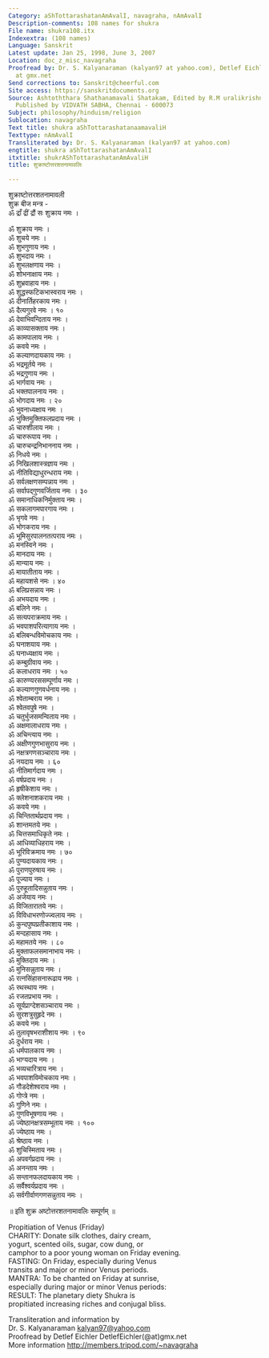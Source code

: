 ```yaml
---
Category: aShTottarashatanAmAvalI, navagraha, nAmAvalI
Description-comments: 108 names for shukra
File name: shukra108.itx
Indexextra: (108 names)
Language: Sanskrit
Latest update: Jan 25, 1998, June 3, 2007
Location: doc_z_misc_navagraha
Proofread by: Dr. S. Kalyanaraman (kalyan97 at yahoo.com), Detlef Eichler DetlefEichler
  at gmx.net
Send corrections to: Sanskrit@cheerful.com
Site access: https://sanskritdocuments.org
Source: Ashtoththara Shathanamavali Shatakam, Edited by R.M uralikrishna Srowthigal,
  Published by VIDVATH SABHA, Chennai - 600073
Subject: philosophy/hinduism/religion
Sublocation: navagraha
Text title: shukra aShTottarashatanaamavaliH
Texttype: nAmAvalI
Transliterated by: Dr. S. Kalyanaraman (kalyan97 at yahoo.com)
engtitle: shukra aShTottarashatanAmAvalI
itxtitle: shukrAShTottarashatanAmAvaliH
title: शुक्राष्टोत्तरशतनामावलिः

---
```

  
 शुक्राष्टोत्तरशतनामावली   
शुक्र बीज मन्त्र -  
ॐ द्राँ द्रीं द्रौं सः शुक्राय नमः ।  
  
ॐ शुक्राय नमः ।  
ॐ शुचये नमः ।  
ॐ शुभगुणाय नमः ।  
ॐ शुभदाय नमः ।  
ॐ शुभलक्षणाय नमः ।  
ॐ शोभनाक्षाय नमः ।  
ॐ शुभ्रवाहाय नमः ।  
ॐ शुद्धस्फटिकभास्वराय नमः ।  
ॐ दीनार्तिहरकाय नमः ।  
ॐ दैत्यगुरवे नमः । १०  
ॐ देवाभिवन्दिताय नमः ।  
ॐ काव्यासक्ताय नमः ।  
ॐ कामपालाय नमः ।  
ॐ कवये नमः ।  
ॐ कल्याणदायकाय नमः ।  
ॐ भद्रमूर्तये नमः ।  
ॐ भद्रगुणाय नमः ।  
ॐ भार्गवाय नमः ।  
ॐ भक्तपालनाय नमः ।  
ॐ भोगदाय नमः । २०  
ॐ भुवनाध्यक्षाय नमः ।  
ॐ भुक्तिमुक्तिफलप्रदाय नमः ।  
ॐ चारुशीलाय नमः ।  
ॐ चारुरूपाय नमः ।  
ॐ चारुचन्द्रनिभाननाय नमः ।  
ॐ निधये नमः ।  
ॐ निखिलशास्त्रज्ञाय नमः ।  
ॐ नीतिविद्याधुरन्धराय नमः ।  
ॐ सर्वलक्षणसम्पन्नाय नमः ।  
ॐ सर्वापद्गुणवर्जिताय नमः । ३०  
ॐ समानाधिकनिर्मुक्ताय नमः ।  
ॐ सकलागमपारगाय नमः ।  
ॐ भृगवे नमः ।  
ॐ भोगकराय नमः ।  
ॐ भूमिसुरपालनतत्पराय नमः ।  
ॐ मनस्विने नमः ।  
ॐ मानदाय नमः ।  
ॐ मान्याय नमः ।  
ॐ मायातीताय नमः ।  
ॐ महायशसे नमः । ४०  
ॐ बलिप्रसन्नाय नमः ।  
ॐ अभयदाय नमः ।  
ॐ बलिने नमः ।  
ॐ सत्यपराक्रमाय नमः ।  
ॐ भवपाशपरित्यागाय नमः ।  
ॐ बलिबन्धविमोचकाय नमः ।  
ॐ घनाशयाय नमः ।  
ॐ घनाध्यक्षाय नमः ।  
ॐ कम्बुग्रीवाय नमः ।  
ॐ कलाधराय नमः । ५०  
ॐ कारुण्यरससम्पूर्णाय नमः ।  
ॐ कल्याणगुणवर्धनाय नमः ।  
ॐ श्वेताम्बराय नमः ।  
ॐ श्वेतवपुषे नमः ।  
ॐ चतुर्भुजसमन्विताय नमः ।  
ॐ अक्षमालाधराय नमः ।  
ॐ अचिन्त्याय नमः ।  
ॐ अक्षीणगुणभासुराय नमः ।  
ॐ नक्षत्रगणसञ्चाराय नमः ।  
ॐ नयदाय नमः । ६०  
ॐ नीतिमार्गदाय नमः ।  
ॐ वर्षप्रदाय नमः ।  
ॐ हृषीकेशाय नमः ।  
ॐ क्लेशनाशकराय नमः ।  
ॐ कवये नमः ।  
ॐ चिन्तितार्थप्रदाय नमः ।  
ॐ शान्तमतये नमः ।  
ॐ चित्तसमाधिकृते नमः ।  
ॐ आधिव्याधिहराय नमः ।  
ॐ भूरिविक्रमाय नमः । ७०  
ॐ पुण्यदायकाय नमः ।  
ॐ पुराणपुरुषाय नमः ।  
ॐ पूज्याय नमः ।  
ॐ पुरुहूतादिसन्नुताय नमः ।  
ॐ अजेयाय नमः ।  
ॐ विजितारातये नमः ।  
ॐ विविधाभरणोज्ज्वलाय नमः ।  
ॐ कुन्दपुष्पप्रतीकाशाय नमः ।  
ॐ मन्दहासाय नमः ।  
ॐ महामतये नमः । ८०  
ॐ मुक्ताफलसमानाभाय नमः ।  
ॐ मुक्तिदाय नमः ।  
ॐ मुनिसन्नुताय नमः ।  
ॐ रत्नसिंहासनारूढाय नमः ।  
ॐ रथस्थाय नमः ।  
ॐ रजतप्रभाय नमः ।  
ॐ सूर्यप्राग्देशसञ्चाराय नमः ।  
ॐ सुरशत्रुसुहृदे नमः ।  
ॐ कवये नमः ।  
ॐ तुलावृषभराशीशाय नमः । ९०  
ॐ दुर्धराय नमः ।  
ॐ धर्मपालकाय नमः ।  
ॐ भाग्यदाय नमः ।  
ॐ भव्यचारित्राय नमः ।  
ॐ भवपाशविमोचकाय नमः ।  
ॐ गौडदेशेश्वराय नमः ।  
ॐ गोप्त्रे नमः ।  
ॐ गुणिने नमः ।  
ॐ गुणविभूषणाय नमः ।  
ॐ ज्येष्ठानक्षत्रसम्भूताय नमः । १००  
ॐ ज्येष्ठाय नमः ।  
ॐ श्रेष्ठाय नमः ।  
ॐ शुचिस्मिताय नमः ।  
ॐ अपवर्गप्रदाय नमः ।  
ॐ अनन्ताय नमः ।  
ॐ सन्तानफलदायकाय नमः ।  
ॐ सर्वैश्वर्यप्रदाय नमः ।  
ॐ सर्वगीर्वाणगणसन्नुताय नमः ।  
  
॥ इति शुक्र अष्टोत्तरशतनामावलिः सम्पूर्णम् ॥  
  
  
  
Propitiation of Venus (Friday)  
CHARITY: Donate silk clothes, dairy cream,  
yogurt, scented oils, sugar, cow dung, or  
camphor to a poor young woman on Friday evening.  
FASTING: On Friday, especially during Venus  
transits and major or minor Venus periods.  
MANTRA: To be chanted on Friday at sunrise,  
especially during major or minor Venus periods:    
RESULT: The planetary diety Shukra is  
propitiated increasing riches and conjugal bliss.  
  
Transliteration and information by  
Dr. S. Kalyanaraman kalyan97@yahoo.com  
Proofread by Detlef Eichler DetlefEichler(@at)gmx.net  
More information http://members.tripod.com/~navagraha  
  
